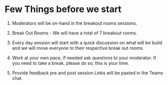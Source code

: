 # Few Things before we start

1.  Moderators will be on-hand in the breakout rooms sessions.

2.  Break Out Rooms - We will have a total of 7 breakout rooms.

3.  Every day session will start with a quick discussion on what will be build and we will move everyone to their respective break out rooms.

4.  Work at your own pace, if needed ask questions to your moderator. If you need to take a break, please do so, this is your time.

5. Provide feedback pre and post session Links will be pasted in the Teams chat.

